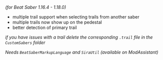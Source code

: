 *(for Beat Saber 1.16.4 - 1.18.0)*

- multiple trail support when selecting trails from another saber
- multiple trails now show up on the pedestal
- better detection of primary trail

*if you have issues with a trail delete the corresponding `.trail` file in the `CustomSabers` folder*

*Needs `BeatSaberMarkupLanguage` and `SiraUtil` (available on ModAssistant)*